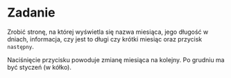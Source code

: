 # Zadanie

Zrobić stronę, na której wyświetla się nazwa miesiąca, jego długość w dniach, informacja, czy jest to długi czy krótki miesiąc oraz przycisk `następny`.

Naciśnięcie przycisku powoduje zmianę miesiąca na kolejny. Po grudniu ma być styczeń (w kółko).
